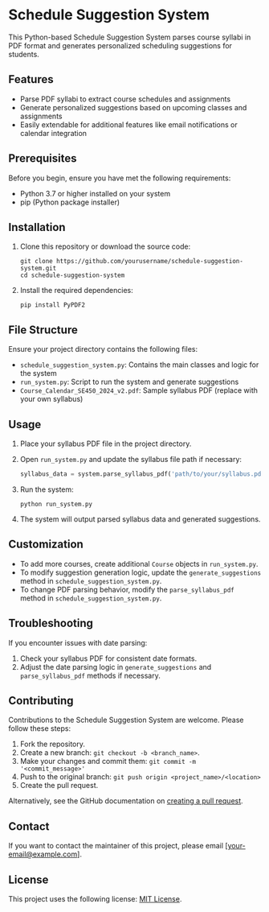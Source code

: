 # Schedule Suggestion System

This Python-based Schedule Suggestion System parses course syllabi in PDF format and generates personalized scheduling suggestions for students.

## Features

- Parse PDF syllabi to extract course schedules and assignments
- Generate personalized suggestions based on upcoming classes and assignments
- Easily extendable for additional features like email notifications or calendar integration

## Prerequisites

Before you begin, ensure you have met the following requirements:

- Python 3.7 or higher installed on your system
- pip (Python package installer)

## Installation

1. Clone this repository or download the source code:

   ```
   git clone https://github.com/yourusername/schedule-suggestion-system.git
   cd schedule-suggestion-system
   ```

2. Install the required dependencies:

   ```
   pip install PyPDF2
   ```

## File Structure

Ensure your project directory contains the following files:

- `schedule_suggestion_system.py`: Contains the main classes and logic for the system
- `run_system.py`: Script to run the system and generate suggestions
- `Course_Calendar_SE450_2024_v2.pdf`: Sample syllabus PDF (replace with your own syllabus)

## Usage

1. Place your syllabus PDF file in the project directory.

2. Open `run_system.py` and update the syllabus file path if necessary:

   ```python
   syllabus_data = system.parse_syllabus_pdf('path/to/your/syllabus.pdf')
   ```

3. Run the system:

   ```
   python run_system.py
   ```

4. The system will output parsed syllabus data and generated suggestions.

## Customization

- To add more courses, create additional `Course` objects in `run_system.py`.
- To modify suggestion generation logic, update the `generate_suggestions` method in `schedule_suggestion_system.py`.
- To change PDF parsing behavior, modify the `parse_syllabus_pdf` method in `schedule_suggestion_system.py`.

## Troubleshooting

If you encounter issues with date parsing:

1. Check your syllabus PDF for consistent date formats.
2. Adjust the date parsing logic in `generate_suggestions` and `parse_syllabus_pdf` methods if necessary.

## Contributing

Contributions to the Schedule Suggestion System are welcome. Please follow these steps:

1. Fork the repository.
2. Create a new branch: `git checkout -b <branch_name>`.
3. Make your changes and commit them: `git commit -m '<commit_message>'`
4. Push to the original branch: `git push origin <project_name>/<location>`
5. Create the pull request.

Alternatively, see the GitHub documentation on [creating a pull request](https://help.github.com/articles/creating-a-pull-request/).

## Contact

If you want to contact the maintainer of this project, please email [your-email@example.com].

## License

This project uses the following license: [MIT License](https://opensource.org/licenses/MIT).
